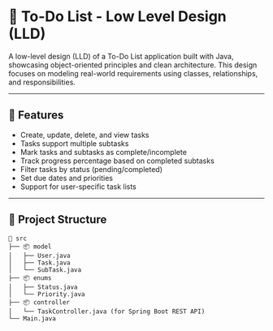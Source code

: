 # 📝 To-Do List - Low Level Design (LLD)

A low-level design (LLD) of a To-Do List application built with Java, showcasing object-oriented principles and clean architecture. This design focuses on modeling real-world requirements using classes, relationships, and responsibilities.

---

## 🚀 Features

- Create, update, delete, and view tasks
- Tasks support multiple subtasks
- Mark tasks and subtasks as complete/incomplete
- Track progress percentage based on completed subtasks
- Filter tasks by status (pending/completed)
- Set due dates and priorities
- Support for user-specific task lists

---

## 🧱 Project Structure

```text
📁 src
├── 📦 model
│   ├── User.java
│   ├── Task.java
│   └── SubTask.java
├── 📦 enums
│   ├── Status.java
│   └── Priority.java
├── 📦 controller
│   └── TaskController.java (for Spring Boot REST API)
└── Main.java
